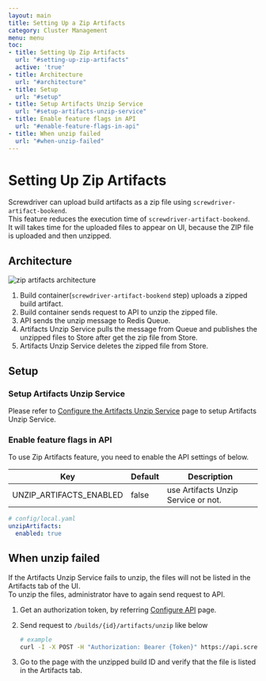 ```yaml
---
layout: main
title: Setting Up a Zip Artifacts
category: Cluster Management
menu: menu
toc:
- title: Setting Up Zip Artifacts
  url: "#setting-up-zip-artifacts"
  active: 'true'
- title: Architecture
  url: "#architecture"
- title: Setup
  url: "#setup"
- title: Setup Artifacts Unzip Service
  url: "#setup-artifacts-unzip-service"
- title: Enable feature flags in API
  url: "#enable-feature-flags-in-api"
- title: When unzip failed
  url: "#when-unzip-failed"
---
```


# Setting Up Zip Artifacts

Screwdriver can upload build artifacts as a zip file using `screwdriver-artifact-bookend`.  
This feature reduces the execution time of `screwdriver-artifact-bookend`.  
It will takes time for the uploaded files to appear on UI, because the ZIP file is uploaded and then unzipped.

## Architecture

![zip artifacts architecture](../../cluster-management/assets/zip-artifacts-architecture.png)  

1. Build container(`screwdriver-artifact-bookend` step) uploads a zipped build artifact.
1. Build container sends request to API to unzip the zipped file.
1. API sends the unzip message to Redis Queue.
1. Artifacts Unzip Service pulls the message from Queue and publishes the unzipped files to Store after get the zip file from Store.
1. Artifacts Unzip Service deletes the zipped file from Store.

## Setup

### Setup Artifacts Unzip Service

Please refer to [Configure the Artifacts Unzip Service](configure-artifacts-unzip-service) page to setup Artifacts Unzip Service.

### Enable feature flags in API

To use Zip Artifacts feature, you need to enable the API settings of below.  

Key | Default | Description
--- | --- | ---
UNZIP_ARTIFACTS_ENABLED | false | use Artifacts Unzip Service or not.

```yaml
# config/local.yaml
unzipArtifacts:
  enabled: true
```

## When unzip failed

If the Artifacts Unzip Service fails to unzip, the files will not be listed in the Artifacts tab of the UI.  
To unzip the files, administrator have to again send request to API.

1. Get an authorization token, by referring [Configure API](../user-guide/api#with-a-rest-client) page.
1. Send request to `/builds/{id}/artifacts/unzip` like below

    ```bash
    # example
    curl -I -X POST -H "Authorization: Bearer {Token}" https://api.screwdriver.cd/v4/builds/{ID}/artifacts/unzip
    ```

1. Go to the page with the unzipped build ID and verify that the file is listed in the Artifacts tab.
